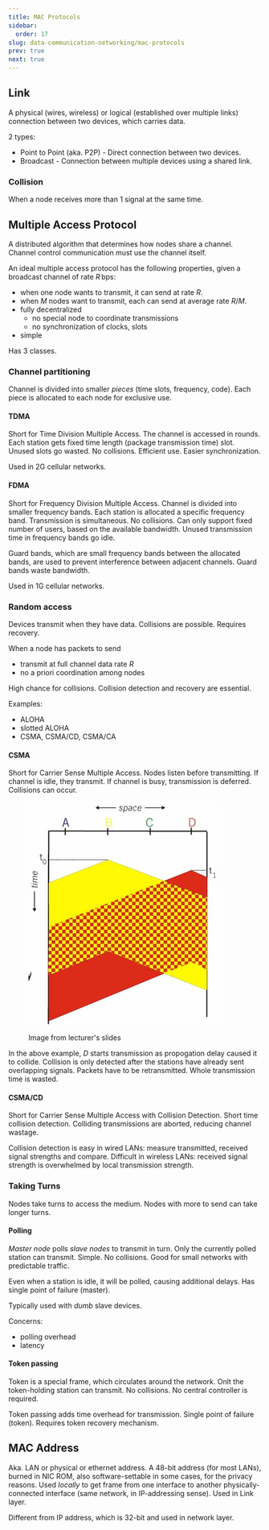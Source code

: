 ```yaml
---
title: MAC Protocols
sidebar:
  order: 17
slug: data-communication-networking/mac-protocols
prev: true
next: true
---
```


## Link

A physical (wires, wireless) or logical (established over multiple links) connection between two devices, which carries data.

2 types:
- Point to Point (aka. P2P) - Direct connection between two devices.
- Broadcast - Connection between multiple devices using a shared link.

### Collision

When a node receives more than 1 signal at the same time.

## Multiple Access Protocol

A distributed algorithm that determines how nodes share a channel. Channel control communication must use the channel itself.

An ideal multiple access protocol has the following properties, given a broadcast channel of rate $R\,\text{bps}$:
- when one node wants to transmit, it can send at rate $R$.
- when $M$ nodes want to transmit, each can send at average rate $R/M$.
- fully decentralized
  - no special node to coordinate transmissions   
  - no synchronization of clocks, slots
- simple

Has 3 classes.

### Channel partitioning

Channel is divided into smaller _pieces_ (time slots, frequency, code). Each piece is allocated to each node for exclusive use.

#### TDMA

Short for Time Division Multiple Access. The channel is accessed in rounds. Each station gets fixed time length (package transmission time) slot. Unused slots go wasted. No collisions. Efficient use. Easier synchronization.

Used in 2G cellular networks.

#### FDMA

Short for Frequency Division Multiple Access. Channel is divided into smaller frequency bands. Each station is allocated a specific frequency band. Transmission is simultaneous. No collisions. Can only support fixed number of users, based on the available bandwidth. Unused transmission time in frequency bands go idle.

Guard bands, which are small frequency bands between the allocated bands, are used to prevent interference between adjacent channels. Guard bands waste bandwidth.

Used in 1G cellular networks.

### Random access

Devices transmit when they have data. Collisions are possible. Requires recovery.

When a node has packets to send   
- transmit at full channel data rate $R$
- no a priori coordination among nodes

High chance for collisions. Collision detection and recovery are essential.

Examples:
- ALOHA
- slotted ALOHA
- CSMA, CSMA/CD, CSMA/CA

#### CSMA

Short for Carrier Sense Multiple Access. Nodes listen before transmitting. If channel is idle, they transmit. If channel is busy, transmission is deferred. Collisions can occur.

<figure>

![CSMA Collisions](./images/csma-collisions.jpg)

<figcaption>

Image from lecturer's slides

</figcaption>
</figure>

In the above example, $D$ starts transmission as propogation delay caused it to collide. Collision is only detected after the stations have already sent overlapping signals. Packets have to be retransmitted. Whole transmission time is wasted.

#### CSMA/CD

Short for Carrier Sense Multiple Access with Collision Detection. Short time collision detection. Colliding transmissions are aborted, reducing channel wastage.

Collision detection is easy in wired LANs: measure transmitted, received signal strengths and compare. Difficult in wireless LANs: received signal strength is overwhelmed by local transmission strength.

### Taking Turns

Nodes take turns to access the medium. Nodes with more to send can take longer turns.

#### Polling
 
_Master node_ polls _slave nodes_ to transmit in turn. Only the currently polled station can transmit. Simple. No collisions. Good for small networks with predictable traffic.

Even when a station is idle, it will be polled, causing additional delays. Has single point of failure (master).

Typically used with _dumb_ slave devices.

Concerns:
- polling overhead
- latency

#### Token passing

Token is a special frame, which circulates around the network. Onlt the token-holding station can transmit. No collisions. No central controller is required.

Token passing adds time overhead for transmission. Single point of failure (token). Requires token recovery mechanism.

## MAC Address

Aka. LAN or physical or ethernet address. A 48-bit address (for most LANs), burned in NIC ROM, also software-settable in some cases, for the privacy reasons. Used _locally_ to get frame from one interface to another physically-connected interface (same network, in IP-addressing sense). Used in Link layer.

Different from IP address, which is 32-bit and used in network layer.
